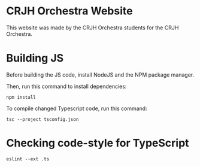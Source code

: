 # CRJH Orchestra Website

This website was made by the CRJH Orchestra students for the CRJH Orchestra.


# Building JS

Before building the JS code, install NodeJS and the NPM package manager.

Then, run this command to install dependencies:

```shell
npm install
```

To compile changed Typescript code, run this command:

```shell
tsc --project tsconfig.json
```

# Checking code-style for TypeScript

```shell
eslint --ext .ts
```